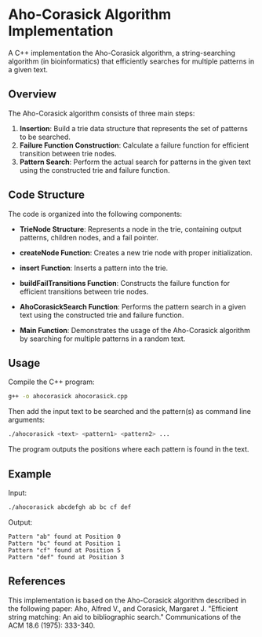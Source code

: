 # Aho-Corasick Algorithm Implementation

A C++ implementation the Aho-Corasick algorithm, a string-searching algorithm (in bioinformatics) that efficiently searches for multiple patterns in a given text.

## Overview

The Aho-Corasick algorithm consists of three main steps:

1. **Insertion**: Build a trie data structure that represents the set of patterns to be searched.
2. **Failure Function Construction**: Calculate a failure function for efficient transition between trie nodes.
3. **Pattern Search**: Perform the actual search for patterns in the given text using the constructed trie and failure function.

## Code Structure

The code is organized into the following components:

- **TrieNode Structure**: Represents a node in the trie, containing output patterns, children nodes, and a fail pointer.

- **createNode Function**: Creates a new trie node with proper initialization.

- **insert Function**: Inserts a pattern into the trie.

- **buildFailTransitions Function**: Constructs the failure function for efficient transitions between trie nodes.

- **AhoCorasickSearch Function**: Performs the pattern search in a given text using the constructed trie and failure function.

- **Main Function**: Demonstrates the usage of the Aho-Corasick algorithm by searching for multiple patterns in a random text.

## Usage

Compile the C++ program:

```bash
g++ -o ahocorasick ahocorasick.cpp 
```
Then add the input text to be searched and the pattern(s) as command line arguments:
```bash
./ahocorasick <text> <pattern1> <pattern2> ...
```
The program outputs the positions where each pattern is found in the text.

## Example
Input:
```bash
./ahocorasick abcdefgh ab bc cf def
```

Output:
```plaintext
Pattern "ab" found at Position 0
Pattern "bc" found at Position 1
Pattern "cf" found at Position 5
Pattern "def" found at Position 3
```

## References
This implementation is based on the Aho-Corasick algorithm described in the following paper:
Aho, Alfred V., and Corasick, Margaret J. "Efficient string matching: An aid to bibliographic search." Communications of the ACM 18.6 (1975): 333-340.
